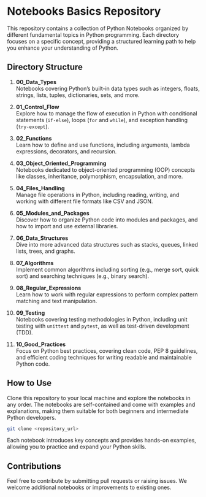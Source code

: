 # Notebooks Basics Repository

This repository contains a collection of Python Notebooks organized by different fundamental topics in Python programming. Each directory focuses on a specific concept, providing a structured learning path to help you enhance your understanding of Python.

## Directory Structure

1. **00_Data_Types**  
   Notebooks covering Python’s built-in data types such as integers, floats, strings, lists, tuples, dictionaries, sets, and more.

2. **01_Control_Flow**  
   Explore how to manage the flow of execution in Python with conditional statements (`if-else`), loops (`for` and `while`), and exception handling (`try-except`).

3. **02_Functions**  
   Learn how to define and use functions, including arguments, lambda expressions, decorators, and recursion.

4. **03_Object_Oriented_Programming**  
   Notebooks dedicated to object-oriented programming (OOP) concepts like classes, inheritance, polymorphism, encapsulation, and more.

5. **04_Files_Handling**  
   Manage file operations in Python, including reading, writing, and working with different file formats like CSV and JSON.

6. **05_Modules_and_Packages**  
   Discover how to organize Python code into modules and packages, and how to import and use external libraries.

7. **06_Data_Structures**  
   Dive into more advanced data structures such as stacks, queues, linked lists, trees, and graphs.

8. **07_Algorithms**  
   Implement common algorithms including sorting (e.g., merge sort, quick sort) and searching techniques (e.g., binary search).

9. **08_Regular_Expressions**  
   Learn how to work with regular expressions to perform complex pattern matching and text manipulation.

10. **09_Testing**  
    Notebooks covering testing methodologies in Python, including unit testing with `unittest` and `pytest`, as well as test-driven development (TDD).

11. **10_Good_Practices**  
    Focus on Python best practices, covering clean code, PEP 8 guidelines, and efficient coding techniques for writing readable and maintainable Python code.

## How to Use

Clone this repository to your local machine and explore the notebooks in any order. The notebooks are self-contained and come with examples and explanations, making them suitable for both beginners and intermediate Python developers.

```bash
git clone <repository_url>
```

Each notebook introduces key concepts and provides hands-on examples, allowing you to practice and expand your Python skills.

## Contributions

Feel free to contribute by submitting pull requests or raising issues. We welcome additional notebooks or improvements to existing ones.
